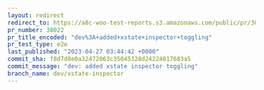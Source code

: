 ```yaml
---
layout: redirect
redirect_to: https://a8c-woo-test-reports.s3.amazonaws.com/public/pr/38022/e2e/index.html
pr_number: 38022
pr_title_encoded: "dev%3A+added+xstate+inspector+toggling"
pr_test_type: e2e
last_published: "2023-04-27 03:44:42 +0000"
commit_sha: f8d7d8e0a32472063c35045328d24224017683a5
commit_message: "dev: added xstate inspector toggling"
branch_name: dev/xstate-inspector
---
```

